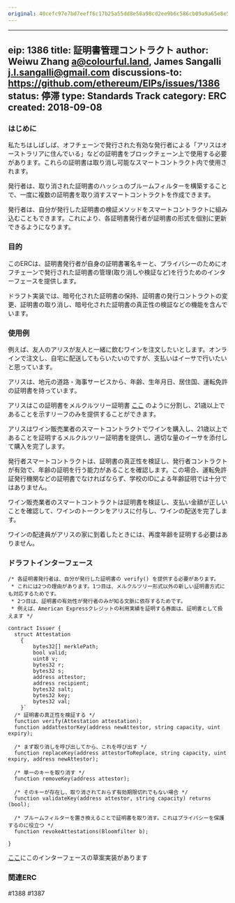 ```yaml
---
original: 40cefc97e7bd7eeff6c17b25a55dd8e58a98cd2ee9b6c586cb09a9a65e8e5673
---
```


---
eip: 1386
title: 証明書管理コントラクト
author: Weiwu Zhang <a@colourful.land>, James Sangalli <j.l.sangalli@gmail.com>
discussions-to: https://github.com/ethereum/EIPs/issues/1386
status: 停滞
type: Standards Track
category: ERC
created: 2018-09-08
---

### はじめに

私たちはしばしば、オフチェーンで発行された有効な発行者による「アリスはオーストラリアに住んでいる」などの証明書をブロックチェーン上で使用する必要があります。これらの証明書は取り消し可能なスマートコントラクト内で使用されます。

発行者は、取り消された証明書のハッシュのブルームフィルターを構築することで、一度に複数の証明書を取り消すスマートコントラクトを作成できます。

発行者は、自分が発行した証明書の検証メソッドをスマートコントラクトに組み込むこともできます。これにより、各証明書発行者が証明書の形式を個別に更新できるようになります。

### 目的

このERCは、証明書発行者が自身の証明書署名キーと、プライバシーのためにオフチェーンで発行された証明書の管理(取り消しや検証など)を行うためのインターフェースを提供します。

ドラフト実装では、暗号化された証明書の保持、証明書の発行コントラクトの変更、証明書の取り消し、暗号化された証明書の真正性の検証などの機能を含んでいます。

### 使用例

例えば、友人のアリスが友人と一緒に飲むワインを注文したいとします。オンラインで注文し、自宅に配送してもらいたいのですが、支払いはイーサで行いたいと思っています。

アリスは、地元の道路・海事サービスから、年齢、生年月日、居住国、運転免許の証明書を持っています。

アリスはこの証明書をメルクルツリー証明書 [ここ](https://github.com/alpha-wallet/blockchain-attestation/blob/master/ethereum/lib/MerkleTreeAttestation.sol) のように分割し、21歳以上であることを示すリーフのみを提供することができます。

アリスはワイン販売業者のスマートコントラクトでワインを購入し、21歳以上であることを証明するメルクルツリー証明書を提供し、適切な量のイーサを添付して購入を完了します。

発行者スマートコントラクトは、証明書の真正性を検証し、発行者コントラクトが有効で、年齢の証明を行う能力があることを確認します。この場合、運転免許証発行機関などの証明書でなければならず、学校のIDによる年齢証明では十分ではありません。

ワイン販売業者のスマートコントラクトは証明書を検証し、支払い金額が正しいことを確認して、ワインのトークンをアリスに付与し、ワインの配送を完了します。

ワインの配達員がアリスの家に到着したときには、再度年齢を証明する必要はありません。

### ドラフトインターフェース
```solidity
/* 各証明書発行者は、自分が発行した証明書の verify() を提供する必要があります。
 * これには2つの理由があります。1つ目は、メルクルツリー形式以外の新しい証明書方式にも対応するためです。
 * 2つ目は、証明書の有効性が発行者のみが知る文脈に依存するためです。
 * 例えば、American Expressクレジットの利用実績を証明する券面は、証明書として扱えます */

contract Issuer {
  struct Attestation
    {
        bytes32[] merklePath;
        bool valid;
        uint8 v;
        bytes32 r;
        bytes32 s;
        address attestor;
        address recipient;
        bytes32 salt;
        bytes32 key;
        bytes32 val;
    }`
  /* 証明書の真正性を検証する */
  function verify(Attestation attestation);
  function addattestorKey(address newAttestor, string capacity, uint expiry);

  /* まず取り消しを呼び出してから、これを呼び出す */
  function replaceKey(address attestorToReplace, string capacity, uint expiry, address newAttestor);

  /* 単一のキーを取り消す */
  function removeKey(address attestor);

  /* そのキーが存在し、取り消されておらず有効期限切れでもない場合 */
  function validateKey(address attestor, string capacity) returns (bool);

  /* ブルームフィルターを置き換えることで証明書を取り消す。これはプライバシーを保護するのに役立つ */
  function revokeAttestations(Bloomfilter b);

}
```

[ここ](https://github.com/alpha-wallet/blockchain-attestation/blob/master/ethereum/example-james-squire/james-squire.sol)にこのインターフェースの草案実装があります

### 関連ERC
#1388 #1387